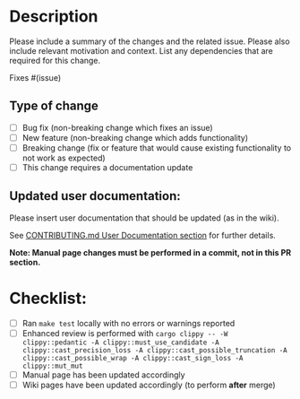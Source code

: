 # Description

Please include a summary of the changes and the related issue. Please also include relevant motivation and context. List any dependencies that are required for this change.

Fixes #(issue)

## Type of change

- [ ] Bug fix (non-breaking change which fixes an issue)
- [ ] New feature (non-breaking change which adds functionality)
- [ ] Breaking change (fix or feature that would cause existing functionality to not work as expected)
- [ ] This change requires a documentation update

## Updated user documentation:

Please insert user documentation that should be updated (as in the wiki).

See [CONTRIBUTING.md User Documentation section](../CONTRIBUTING.md#user-documentation) for further details.

**Note: Manual page changes must be performed in a commit, not in this PR section.**

# Checklist:

- [ ] Ran `make test` locally with no errors or warnings reported
- [ ] Enhanced review is performed with `cargo clippy -- -W clippy::pedantic -A clippy::must_use_candidate -A clippy::cast_precision_loss -A clippy::cast_possible_truncation -A clippy::cast_possible_wrap -A clippy::cast_sign_loss -A clippy::mut_mut`
- [ ] Manual page has been updated accordingly
- [ ] Wiki pages have been updated accordingly (to perform **after** merge)
